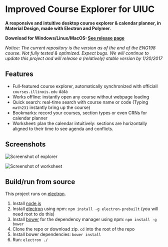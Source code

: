 # Improved Course Explorer for UIUC

**A responsive and intuitive desktop course explorer & calendar planner, in Material Design, made with Electron and Polymer.**

**Download for Windows/Linux/MacOS: [See release page](uiuc-better-catalog/releases)**

*Notice: The current repository is the version as of the end of the ENG198 course. Not fully tested & optimized. Expect bugs. We will continue to update this project and will release a (relatively) stable version by 1/20/2017*

## Features

* Full-featured course explorer, automatically synchronized with officiall `courses.illinois.edu` data
* Works offline: instantly open any course without webpage loading
* Quick search: real-time search with course name or code (Typing `math231` instantly bring up the course)
* Bookmarks: record your courses, section types or even CRNs for calendar planner
* Worksheet: plan the calendar intuitively: sections are horizontally aligned to their time to see agenda and conflicts.

## Screenshots

![Screenshot of explorer](https://ilufang.github.io/uiuc-better-catalog/images/screenshot-1.png)

![Screenshot of worksheet](https://ilufang.github.io/uiuc-better-catalog/images/screenshot-2.png)

## Build/run from source

This project runs on [electron](http://electron.atom.io).

1. Install [node.js](https://nodejs.org)
2. Install [electron](http://electron.atom.io) using npm: `npm install -g electron-prebuilt` (you will need root to do this)
3. Install [bower](https://bower.io) for the dependency manager using npm: `npm install -g bower`
4. Clone the repo or download zip. `cd` into the root of the repo
5. Install bower dependencies: `bower install`
6. Run: `electron ./`
